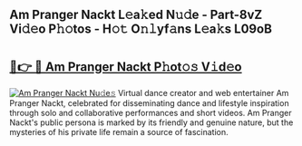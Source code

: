 ## Am Pranger Nackt L𝚎a𝚔ed N𝚞𝚍e - Part-8vZ Vi𝚍𝚎o P𝚑𝚘tos - H𝚘𝚝 O𝚗𝚕yf𝚊ns L𝚎a𝚔s L09oB

# <h2><a href="http://kfd4x8p.oniu.top/?m=Am+Pranger+Nackt">🔗👉 🔴 Am Pranger Nackt P𝚑ot𝚘𝚜 V𝚒d𝚎o</a></h2>

[![Am Pranger Nackt Nu𝚍e𝚜](https://i.imgur.com/0qMVB7G.gif)](http://kfd4x8p.oniu.top/?m=Am+Pranger+Nackt)
Virtual dance creator and web entertainer Am Pranger Nackt, celebrated for disseminating dance and lifestyle inspiration through solo and collaborative performances and short videos. Am Pranger Nackt's public persona is marked by its friendly and genuine nature, but the mysteries of his private life remain a source of fascination.  
